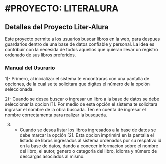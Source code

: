 <h1>#PROYECTO: LITERALURA </h1>

<h2>Detalles del Proyecto Liter-Alura</h2>

Este proyecto permite a los usuarios buscar libros en la web, para despues guardarlos dentro de una base de datos confiable y personal.
La idea es contribuir con la necesida de todos aquellos que quieran llevar un registro ordenado de sus libros preferidos.

<h3>Manual del Usurario</h3>

1)- Primero, al inicializar el sistema te encontraras con una pantalla de opciones, de la cual se te solicitara que digites el número de la opción seleccionada.

2)- Cuando se desea buscar o ingresar un libro a la base de datos se debe seleccionar la opcion [1]. Por medio de esta opción el sistema te solicitara ingrasar el nombre de la obra buscada. Ten en cuenta de ingresar el nombre correctamenta para realizar la busqueda.

3) - Cuando se desea listar los libros ingresados a la base de datos se debe marcar la opción [2]. Esta opcion imprimirá en la pantalla el listado de libros ingresados al sistema ordenados por su respativo id en la base de datos, dando a conecer informacion sobre el nombre del libro, el autor, genero o categoria del libro, idioma y número de descargas asociados al mismo.

